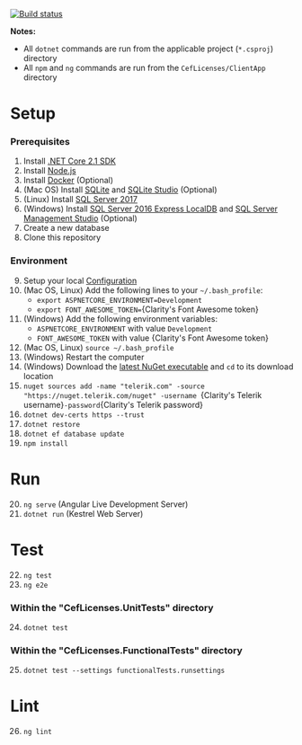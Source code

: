 [![Build status](https://crgolden.visualstudio.com/CefLicensing/_apis/build/status/CefLicensing%20-%20CI)](https://crgolden.visualstudio.com/CefLicensing/_build/latest?definitionId=3)

**Notes:**
* All `dotnet` commands are run from the applicable project (`*.csproj`) directory
* All `npm` and `ng` commands are run from the `CefLicenses/ClientApp` directory

# Setup

### Prerequisites
1. Install [.NET Core 2.1 SDK](https://www.microsoft.com/net/download/dotnet-core/2.1)
2. Install [Node.js](https://nodejs.org/)
3. Install [Docker](https://www.docker.com/get-started) (Optional)
4. (Mac OS) Install [SQLite](https://www.sqlite.org/) and [SQLite Studio](https://sqlitestudio.pl/) (Optional)
5. (Linux) Install [SQL Server 2017](https://docs.microsoft.com/en-us/sql/linux/sql-server-linux-setup)
6. (Windows) Install [SQL Server 2016 Express LocalDB](https://docs.microsoft.com/en-us/sql/database-engine/configure-windows/sql-server-2016-express-localdb) and [SQL Server Management Studio](https://docs.microsoft.com/en-us/sql/ssms/download-sql-server-management-studio-ssms) (Optional)
7. Create a new database
8. Clone this repository

### Environment
9. Setup your local [Configuration](https://crgolden.visualstudio.com/CefLicensing/_git/Configuration?_a=readme)
10. (Mac OS, Linux) Add the following lines to your `~/.bash_profile`:
    * `export ASPNETCORE_ENVIRONMENT=Development`
    * `export FONT_AWESOME_TOKEN=`{Clarity's Font Awesome token}
11. (Windows) Add the following environment variables:
    * `ASPNETCORE_ENVIRONMENT` with value `Development`
    * `FONT_AWESOME_TOKEN` with value {Clarity's Font Awesome token}
12. (Mac OS, Linux) `source ~/.bash_profile`
13. (Windows) Restart the computer
14. (Windows) Download the [latest NuGet executable](https://dist.nuget.org/win-x86-commandline/latest/nuget.exe) and `cd` to its download location
15. `nuget sources add -name "telerik.com" -source "https://nuget.telerik.com/nuget" -username `{Clarity's Telerik username}` -password `{Clarity's Telerik password}
16. `dotnet dev-certs https --trust`
17. `dotnet restore`
18. `dotnet ef database update`
19. `npm install`

# Run

20. `ng serve` (Angular Live Development Server)
21. `dotnet run` (Kestrel Web Server)

#  Test

22. `ng test`
23. `ng e2e`

### Within the "CefLicenses.UnitTests" directory
24. `dotnet test`

### Within the "CefLicenses.FunctionalTests" directory
25. `dotnet test --settings functionalTests.runsettings`

# Lint

26. `ng lint`
